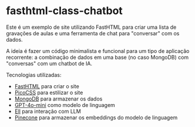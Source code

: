 # fasthtml-class-chatbot

Este é um exemplo de site utilizando FastHTML para criar uma lista de gravações de aulas e uma ferramenta de chat para "conversar" com os dados.

A ideia é fazer um código minimalista e funcional para um tipo de aplicação recorrente: a combinação de dados em uma base (no caso MongoDB) com "conversas" com um chatbot de IA.

Tecnologias utilizadas:
* [FastHTML](https://docs.fastht.ml/) para criar o site
* [PicoCSS](https://picocss.com/) para estilizar o site
* [MongoDB](https://www.mongodb.com/) para armazenar os dados
* [GPT-4o-mini](https://platform.openai.com/docs/models) como modelo de linguagem
* [Ell](https://docs.ell.so/) para interação com LLM
* [Pinecone](https://www.pinecone.io/) para armazenar os embeddings do modelo de linguagem